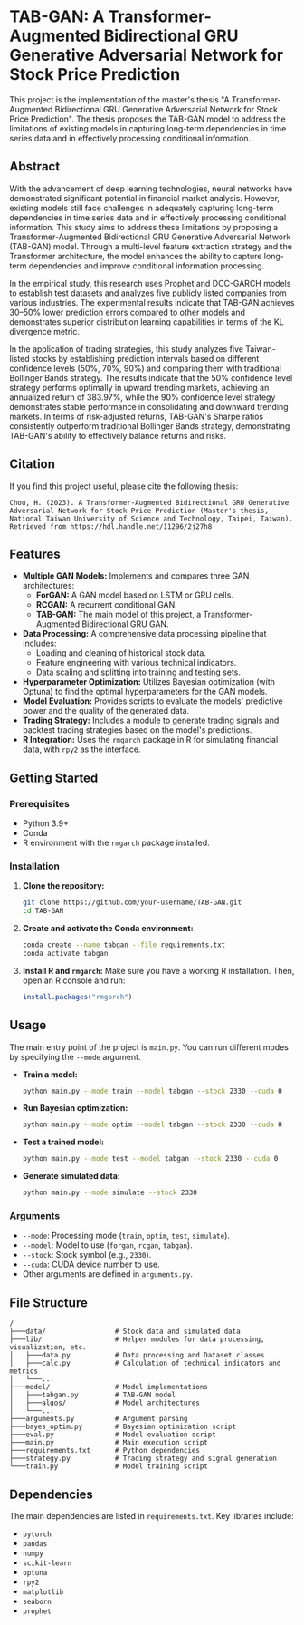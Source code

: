 # TAB-GAN: A Transformer-Augmented Bidirectional GRU Generative Adversarial Network for Stock Price Prediction

This project is the implementation of the master's thesis "A Transformer-Augmented Bidirectional GRU Generative Adversarial Network for Stock Price Prediction". The thesis proposes the TAB-GAN model to address the limitations of existing models in capturing long-term dependencies in time series data and in effectively processing conditional information.

## Abstract

With the advancement of deep learning technologies, neural networks have demonstrated significant potential in financial market analysis. However, existing models still face challenges in adequately capturing long-term dependencies in time series data and in effectively processing conditional information. This study aims to address these limitations by proposing a Transformer-Augmented Bidirectional GRU Generative Adversarial Network (TAB-GAN) model. Through a multi-level feature extraction strategy and the Transformer architecture, the model enhances the ability to capture long-term dependencies and improve conditional information processing.

In the empirical study, this research uses Prophet and DCC-GARCH models to establish test datasets and analyzes five publicly listed companies from various industries. The experimental results indicate that TAB-GAN achieves 30–50% lower prediction errors compared to other models and demonstrates superior distribution learning capabilities in terms of the KL divergence metric.

In the application of trading strategies, this study analyzes five Taiwan-listed stocks by establishing prediction intervals based on different confidence levels (50%, 70%, 90%) and comparing them with traditional Bollinger Bands strategy. The results indicate that the 50% confidence level strategy performs optimally in upward trending markets, achieving an annualized return of 383.97%, while the 90% confidence level strategy demonstrates stable performance in consolidating and downward trending markets. In terms of risk-adjusted returns, TAB-GAN's Sharpe ratios consistently outperform traditional Bollinger Bands strategy, demonstrating TAB-GAN's ability to effectively balance returns and risks.

## Citation

If you find this project useful, please cite the following thesis:

```
Chou, H. (2023). A Transformer-Augmented Bidirectional GRU Generative Adversarial Network for Stock Price Prediction (Master's thesis, National Taiwan University of Science and Technology, Taipei, Taiwan). Retrieved from https://hdl.handle.net/11296/2j27h8
```

## Features

*   **Multiple GAN Models:** Implements and compares three GAN architectures:
    *   **ForGAN:** A GAN model based on LSTM or GRU cells.
    *   **RCGAN:** A recurrent conditional GAN.
    *   **TAB-GAN:** The main model of this project, a Transformer-Augmented Bidirectional GRU GAN.
*   **Data Processing:** A comprehensive data processing pipeline that includes:
    *   Loading and cleaning of historical stock data.
    *   Feature engineering with various technical indicators.
    *   Data scaling and splitting into training and testing sets.
*   **Hyperparameter Optimization:** Utilizes Bayesian optimization (with Optuna) to find the optimal hyperparameters for the GAN models.
*   **Model Evaluation:** Provides scripts to evaluate the models' predictive power and the quality of the generated data.
*   **Trading Strategy:** Includes a module to generate trading signals and backtest trading strategies based on the model's predictions.
*   **R Integration:** Uses the `rmgarch` package in R for simulating financial data, with `rpy2` as the interface.

## Getting Started

### Prerequisites

*   Python 3.9+
*   Conda
*   R environment with the `rmgarch` package installed.

### Installation

1.  **Clone the repository:**
    ```bash
    git clone https://github.com/your-username/TAB-GAN.git
    cd TAB-GAN
    ```

2.  **Create and activate the Conda environment:**
    ```bash
    conda create --name tabgan --file requirements.txt
    conda activate tabgan
    ```

3.  **Install R and `rmgarch`:**
    Make sure you have a working R installation. Then, open an R console and run:
    ```R
    install.packages("rmgarch")
    ```

## Usage

The main entry point of the project is `main.py`. You can run different modes by specifying the `--mode` argument.

*   **Train a model:**
    ```bash
    python main.py --mode train --model tabgan --stock 2330 --cuda 0
    ```

*   **Run Bayesian optimization:**
    ```bash
    python main.py --mode optim --model tabgan --stock 2330 --cuda 0
    ```

*   **Test a trained model:**
    ```bash
    python main.py --mode test --model tabgan --stock 2330 --cuda 0
    ```

*   **Generate simulated data:**
    ```bash
    python main.py --mode simulate --stock 2330
    ```

### Arguments

*   `--mode`: Processing mode (`train`, `optim`, `test`, `simulate`).
*   `--model`: Model to use (`forgan`, `rcgan`, `tabgan`).
*   `--stock`: Stock symbol (e.g., `2330`).
*   `--cuda`: CUDA device number to use.
*   Other arguments are defined in `arguments.py`.

## File Structure

```
/
├───data/                 # Stock data and simulated data
├───lib/                  # Helper modules for data processing, visualization, etc.
│   ├───data.py           # Data processing and Dataset classes
│   ├───calc.py           # Calculation of technical indicators and metrics
│   └───...
├───model/                # Model implementations
│   ├───tabgan.py         # TAB-GAN model
│   ├───algos/            # Model architectures
│   └───...
├───arguments.py          # Argument parsing
├───bayes_optim.py        # Bayesian optimization script
├───eval.py               # Model evaluation script
├───main.py               # Main execution script
├───requirements.txt      # Python dependencies
├───strategy.py           # Trading strategy and signal generation
└───train.py              # Model training script
```

## Dependencies

The main dependencies are listed in `requirements.txt`. Key libraries include:

*   `pytorch`
*   `pandas`
*   `numpy`
*   `scikit-learn`
*   `optuna`
*   `rpy2`
*   `matplotlib`
*   `seaborn`
*   `prophet`